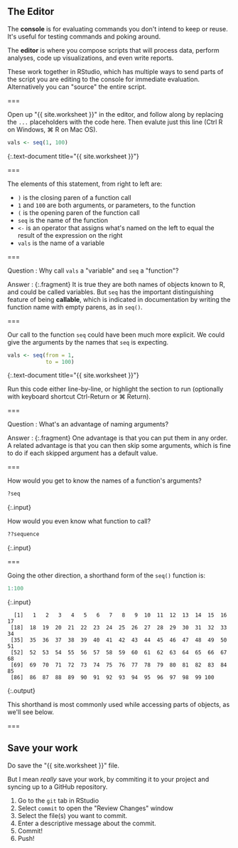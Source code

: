 ---
---

## The Editor

The **console** is for evaluating commands you don't intend to keep or reuse. It's useful for testing commands and poking around.

The **editor** is where you compose scripts that will process data, perform analyses, code up visualizations, and even write reports.

These work together in RStudio, which has multiple ways to send parts of the script you are editing to the console for immediate evaluation. Alternatively you can "source" the entire script.

===

Open up "{{ site.worksheet }}" in the editor, and follow along by replacing the `...` placeholders with the code here. Then evalute just this line (Ctrl R on Windows, ⌘ R on Mac OS).


~~~r
vals <- seq(1, 100)
~~~
{:.text-document title="{{ site.worksheet }}"}

===

The elements of this statement, from right to left are:

- `)` is the closing paren of a function call
- `1` and `100` are both arguments, or parameters, to the function
- `(` is the opening paren of the function call
- `seq` is the name of the function
- ` <- ` is an operator that assigns what's named on the left to equal the result of the expression on the right
- `vals` is the name of a variable

===

Question
: Why call `vals` a "variable" and `seq` a "function"?

Answer
: {:.fragment} It is true they are both names of objects known to R, and could be called variables. But `seq` has the important distinguishing feature of being **callable**, which is indicated in documentation by writing the function name with empty parens, as in `seq()`.

===

Our call to the function `seq` could have been much more explicit. We could give the arguments by the names that `seq` is expecting.


~~~r
vals <- seq(from = 1,
            to = 100)
~~~
{:.text-document title="{{ site.worksheet }}"}

Run this code either line-by-line, or highlight the section to run (optionally with keyboard shortcut Ctrl-Return or ⌘ Return).

===

Question
: What's an advantage of naming arguments?

Answer
: {:.fragment} One advantage is that you can put them in any order. A related advantage is that you can then skip some arguments, which is fine to do if each skipped argument has a default value.

===

How would you get to know the names of a function's arguments?


~~~r
?seq
~~~
{:.input}

How would you even know what function to call?


~~~r
??sequence
~~~
{:.input}

===

Going the other direction, a shorthand form of the `seq()` function is:


~~~r
1:100
~~~
{:.input}
~~~
  [1]   1   2   3   4   5   6   7   8   9  10  11  12  13  14  15  16  17
 [18]  18  19  20  21  22  23  24  25  26  27  28  29  30  31  32  33  34
 [35]  35  36  37  38  39  40  41  42  43  44  45  46  47  48  49  50  51
 [52]  52  53  54  55  56  57  58  59  60  61  62  63  64  65  66  67  68
 [69]  69  70  71  72  73  74  75  76  77  78  79  80  81  82  83  84  85
 [86]  86  87  88  89  90  91  92  93  94  95  96  97  98  99 100
~~~
{:.output}

This shorthand is most commonly used while accessing parts of objects, as we'll see below.

===

## Save your work

Do save the "{{ site.worksheet }}" file.

But I mean *really* save your work, by commiting it to your project and syncing up to a GitHub repository.

1. Go to the `git` tab in RStudio
1. Select `commit` to open the "Review Changes" window
1. Select the file(s) you want to commit.
1. Enter a descriptive message about the commit.
1. Commit!
1. Push!

